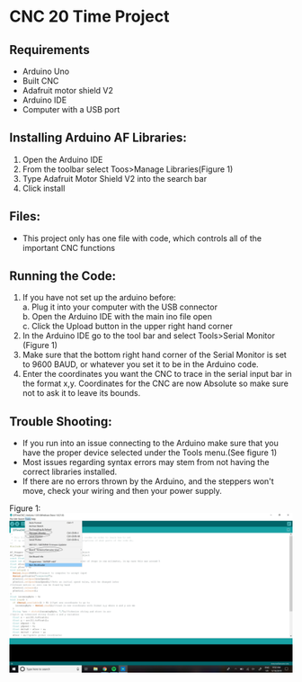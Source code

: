 # CNC 20 Time Project
## Requirements
* Arduino Uno
* Built CNC
* Adafruit motor shield V2
* Arduino IDE
* Computer with a USB port
## Installing Arduino AF Libraries:
1. Open the Arduino IDE
2. From the toolbar select Toos>Manage Libraries(Figure 1)
3. Type Adafruit Motor Shield V2 into the search bar
4. Click install
## Files:
* This project only has one file with code, which controls all of the important CNC functions
## Running the Code:
1. If you have not set up the arduino before:  
    a. Plug it into your computer with the USB connector  
    b. Open the Arduino IDE with the main ino file open  
    c. Click the Upload button in the upper right hand corner  
2. In the Arduino IDE go to the tool bar and select Tools>Serial Monitor (Figure 1)
3. Make sure that the bottom right hand corner of the Serial Monitor is set to 9600 BAUD, or whatever you set it to be in the Arduino code.
4. Enter the coordinates you want the CNC to trace in the serial input bar in the format x,y. Coordinates for the CNC are now Absolute so make sure not to ask it to leave its bounds.
## Trouble Shooting:
* If you run into an issue connecting to the Arduino make sure that you have the proper device selected under the Tools menu.(See figure 1)
* Most issues regarding syntax errors may stem from not having the correct libraries installed.
* If there are no errors thrown by the Arduino, and the steppers won't move, check your wiring and then your power supply.

Figure 1:
![trouble loading...](https://github.com/getsnug/20TimeCNC/blob/master/Screenshot%20(2)_LI.jpg "Figure 1:")
